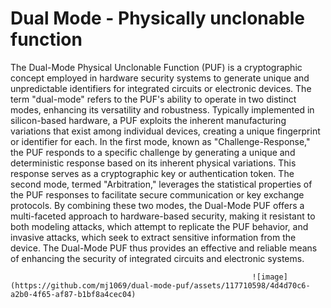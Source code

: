 # Dual Mode - Physically unclonable function

The Dual-Mode Physical Unclonable Function (PUF) is a cryptographic concept employed in hardware security systems to generate unique and unpredictable identifiers for integrated circuits or electronic devices. The term "dual-mode" refers to the PUF's ability to operate in two distinct modes, enhancing its versatility and robustness. Typically implemented in silicon-based hardware, a PUF exploits the inherent manufacturing variations that exist among individual devices, creating a unique fingerprint or identifier for each. In the first mode, known as "Challenge-Response," the PUF responds to a specific challenge by generating a unique and deterministic response based on its inherent physical variations. This response serves as a cryptographic key or authentication token. The second mode, termed "Arbitration," leverages the statistical properties of the PUF responses to facilitate secure communication or key exchange protocols. By combining these two modes, the Dual-Mode PUF offers a multi-faceted approach to hardware-based security, making it resistant to both modeling attacks, which attempt to replicate the PUF behavior, and invasive attacks, which seek to extract sensitive information from the device. The Dual-Mode PUF thus provides an effective and reliable means of enhancing the security of integrated circuits and electronic systems.

                                                          ![image](https://github.com/mj1069/dual-mode-puf/assets/117710598/4d4d70c6-a2b0-4f65-af87-b1bf8a4cec04)

